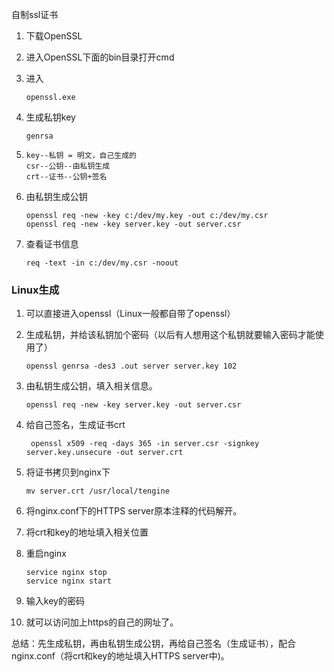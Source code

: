 自制ssl证书







1. 下载OpenSSL

2. 进入OpenSSL下面的bin目录打开cmd

3. 进入

   ```
   openssl.exe
   ```

4. 生成私钥key

   ```
   genrsa
   ```

5. ```
   key--私钥 = 明文，自己生成的
   csr--公钥--由私钥生成
   crt--证书--公钥+签名
   ```

6. 由私钥生成公钥

   ```
   openssl req -new -key c:/dev/my.key -out c:/dev/my.csr
   openssl req -new -key server.key -out server.csr
   ```

7. 查看证书信息

   ```
   req -text -in c:/dev/my.csr -noout
   ```



























### Linux生成

1. 可以直接进入openssl（Linux一般都自带了openssl）

2. 生成私钥，并给该私钥加个密码（以后有人想用这个私钥就要输入密码才能使用了）

   ```
   openssl genrsa -des3 .out server server.key 102
   ```

3. 由私钥生成公钥，填入相关信息。

   ```
   openssl req -new -key server.key -out server.csr
   
   ```

4. 给自己签名，生成证书crt

   ```
    openssl x509 -req -days 365 -in server.csr -signkey server.key.unsecure -out server.crt
   
   ```

5. 将证书拷贝到nginx下

   ```
   mv server.crt /usr/local/tengine
   ```

   

6. 将nginx.conf下的HTTPS server原本注释的代码解开。

7. 将crt和key的地址填入相关位置

8. 重启nginx

   ```
   service nginx stop
   service nginx start
   ```

9. 输入key的密码

10. 就可以访问加上https的自己的网址了。







总结：先生成私钥，再由私钥生成公钥，再给自己签名（生成证书），配合nginx.conf（将crt和key的地址填入HTTPS server中)。













